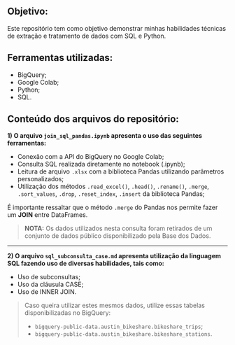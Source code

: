 ## Objetivo:
Este repositório tem como objetivo demonstrar minhas habilidades técnicas de extração e tratamento de dados com SQL e Python.

## Ferramentas utilizadas:
* BigQuery;
* Google Colab;
* Python;
* SQL.

## Conteúdo dos arquivos do repositório:
**1) O arquivo `join_sql_pandas.ipynb` apresenta o uso das seguintes ferramentas:**
* Conexão com a API do BigQuery no Google Colab;
* Consulta SQL realizada diretamente no notebook (.ipynb);
* Leitura de arquivo `.xlsx` com a biblioteca Pandas utilizando parâmetros personalizados;
* Utilização dos métodos `.read_excel()`, `.head()`, `.rename()`, `.merge`, `.sort_values`, `.drop`, `.reset_index`, `.insert` da biblioteca Pandas;

É importante ressaltar que o método `.merge` do Pandas nos permite fazer um **JOIN** entre DataFrames.
> **NOTA:** Os dados utilizados nesta consulta foram retirados de um conjunto de dados público disponibilizado pela Base dos Dados.

---

**2) O arquivo `sql_subconsulta_case.md` apresenta utilização da linguagem SQL fazendo uso de diversas habilidades, tais como:**
* Uso de subconsultas;
* Uso da cláusula CASE;
* Uso de INNER JOIN.

> Caso queira utilizar estes mesmos dados, utilize essas tabelas disponibilizadas no BigQuery:
> * `bigquery-public-data.austin_bikeshare.bikeshare_trips`;
> * `bigquery-public-data.austin_bikeshare.bikeshare_stations`.
